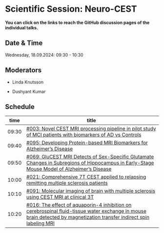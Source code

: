 # Scientific Session: Neuro-CEST

**You can click on the links to reach the GitHub discussion pages of the individual talks.**

## Date & Time

Wednesday, 18.09.2024: 09:30 - 10:30

## Moderators

* Linda Knutsson

* Dushyant Kumar

## Schedule

| time | title |
|------|-------|
|09:30 |  [#003: Novel CEST MRI processing pipeline in pilot study of MCI patients with biomarkers of AD vs Controls](https://github.com/cest-sources/CEST-conference-2024/discussions/3)|
|09:40 |  [#095: Developing Protein-based MRI Biomarkers for Alzheimer’s Disease](https://github.com/cest-sources/CEST-conference-2024/discussions/95) |
|09:50 |  [#069: GluCEST MRI Detects of Sex-Specific Glutamate Changes in Subregions of Hippocampus in Early-Stage Mouse Model of Alzheimer’s Disease](https://github.com/cest-sources/CEST-conference-2024/discussions/69) |
|10:00 |  [#021: Comprehensive 7T CEST applied to relapsing remitting multiple sclerosis patients](https://github.com/cest-sources/CEST-conference-2024/discussions/21) |
|10:10 |  [#091: Molecular imaging of brain with multiple sclerosis using CEST MRI at clinical 3T](https://github.com/cest-sources/CEST-conference-2024/discussions/91) |
|10:20 |  [#016: The effect of aquaporin-4 inhibition on cerebrospinal fluid-tissue water exchange in mouse brain detected by magnetization transfer indirect spin labeling MRI](https://github.com/cest-sources/CEST-conference-2024/discussions/16) |
